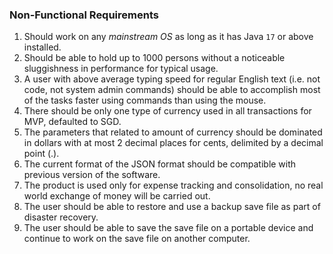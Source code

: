 ### Non-Functional Requirements

1.  Should work on any _mainstream OS_ as long as it has Java `17` or above installed.
2.  Should be able to hold up to 1000 persons without a noticeable sluggishness in performance for typical usage.
3.  A user with above average typing speed for regular English text (i.e. not code, not system admin commands) should
    be able to accomplish most of the tasks faster using commands than using the mouse.
4.  There should be only one type of currency used in all transactions for MVP, defaulted to SGD.
5.  The parameters that related to amount of currency should be dominated in dollars with at most 2 decimal 
    places for cents, delimited by a decimal point (.).
6.  The current format of the JSON format should be compatible with previous version of the software.
7.  The product is used only for expense tracking and consolidation, no real world exchange of money will be carried 
    out. 
8.  The user should be able to restore and use a backup save file as part of disaster recovery. 
9.  The user should be able to save the save file on a portable device and continue to work on the save file on 
    another computer.

